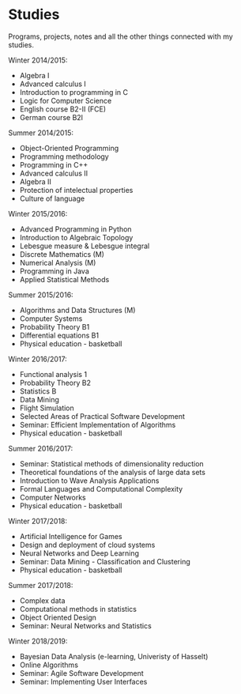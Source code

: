 # Studies

Programs, projects, notes and all the other things connected with my studies.

Winter 2014/2015:

* Algebra I
* Advanced calculus I
* Introduction to programming in C
* Logic for Computer Science
* English course B2-II (FCE)
* German course B2I

Summer 2014/2015:

* Object-Oriented Programming
* Programming methodology
* Programming in C++
* Advanced calculus II
* Algebra II
* Protection of intelectual properties
* Culture of language

Winter 2015/2016:

* Advanced Programming in Python
* Introduction to Algebraic Topology
* Lebesgue measure & Lebesgue integral
* Discrete Mathematics (M)
* Numerical Analysis (M)
* Programming in Java
* Applied Statistical Methods

Summer 2015/2016:

* Algorithms and Data Structures (M)
* Computer Systems
* Probability Theory B1
* Differential equations B1
* Physical education - basketball

Winter 2016/2017:

* Functional analysis 1
* Probability Theory B2
* Statistics B
* Data Mining
* Flight Simulation
* Selected Areas of Practical Software Development
* Seminar: Efficient Implementation of Algorithms
* Physical education - basketball

Summer 2016/2017:

* Seminar: Statistical methods of dimensionality reduction
* Theoretical foundations of the analysis of large data sets
* Introduction to Wave Analysis Applications
* Formal Languages and Computational Complexity
* Computer Networks
* Physical education - basketball

Winter 2017/2018:

* Artificial Intelligence for Games
* Design and deployment of cloud systems
* Neural Networks and Deep Learning
* Seminar: Data Mining - Classification and Clustering
* Physical education - basketball

Summer 2017/2018:

* Complex data
* Computational methods in statistics
* Object Oriented Design
* Seminar: Neural Networks and Statistics

Winter 2018/2019:

* Bayesian Data Analysis (e-learning, Univeristy of Hasselt)
* Online Algorithms
* Seminar: Agile Software Development
* Seminar: Implementing User Interfaces


